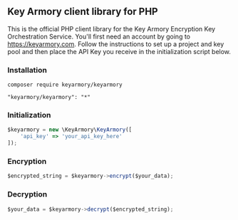 ## Key Armory client library for PHP

This is the official PHP client library for the Key Armory Encryption Key Orchestration Service. You'll first need an account by going to https://keyarmory.com. Follow the instructions to set up a project and key pool and then place the API Key you receive in the initialization script below.

### Installation
```
composer require keyarmory/keyarmory
```
```
"keyarmory/keyarmory": "*"
```

### Initialization
```js
$keyarmory = new \KeyArmory\KeyArmory([
    'api_key' => 'your_api_key_here'
]);
```

### Encryption
```js
$encrypted_string = $keyarmory->encrypt($your_data);
```

### Decryption
```js
$your_data = $keyarmory->decrypt($encrypted_string);
```
